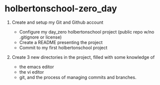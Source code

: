 # holbertonschool-zero_day
1. Create and setup my Git and Github account
	* Configure my day_zero holbertonschool project (public repo w/no .gitignore or license)
	* Create a README presenting the project
	* Commit to my first holbertonschool project
	
2. Create 3 new directories in the project, filled with some knowledge of
	* the emacs editor
	* the vi editor
	* git, and the process of managing commits and branches.

